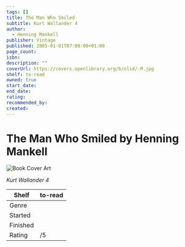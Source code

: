 ```yaml
---
tags: []
title: The Man Who Smiled
subtitle: Kurt Wallander 4
author:
  - Henning Mankell
publisher: Vintage
published: 2005-01-01T07:00:00+01:00
page_count:
isbn:
description: ""
coverUrl: https://covers.openlibrary.org/b/olid/-M.jpg
shelf: to-read
owned: true
start_date:
end_date:
rating:
recommended_by:
created:
---
```


# The Man Who Smiled by Henning Mankell

![Book Cover Art](https://covers.openlibrary.org/b/olid/-M.jpg)

_Kurt Wallander 4_

| Shelf | to-read |
| --- | --- |
| Genre |  |
| Started |  |
| Finished |  |
| Rating | /5 |

